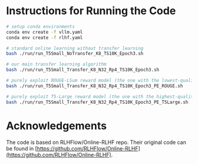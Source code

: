# Instructions for Running the Code

```bash
# setup conda environments
conda env create -f vllm.yaml
conda env create -f rlhf.yaml

# standard online learning without transfer learning
bash ./run/run_T5Small_NoTransfer_K8_TS10K_Epoch3.sh

# our main transfer learning algorithm
bash ./run/run_T5Small_Transfer_K8_N32_Rp4_TS10K_Epoch3.sh

# purely exploit ROUGE-LSum reward model (the one with the lowest-quality)
bash ./run/run_T5Small_Transfer_K8_N32_Rp4_TS10K_Epoch3_PE_ROUGE.sh

# purely exploit T5-Large reward model (the one with the highest-quality)
bash ./run/run_T5Small_Transfer_K8_N32_Rp4_TS10K_Epoch3_PE_T5Large.sh
```


# Acknowledgements
The code is based on RLHFlow/Online-RLHF repo. Their original code can be found in [https://github.com/RLHFlow/Online-RLHF](https://github.com/RLHFlow/Online-RLHF).
